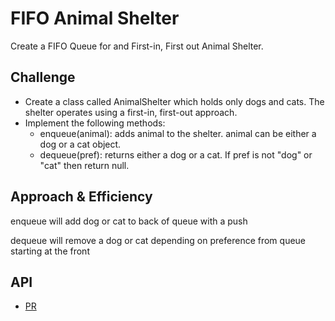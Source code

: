 # FIFO Animal Shelter
<!-- Short summary or background information -->
Create a FIFO Queue for and First-in, First out Animal Shelter.

## Challenge
<!-- Description of the challenge -->
- Create a class called AnimalShelter which holds only dogs and cats. The shelter operates using a first-in, first-out approach.
- Implement the following methods:
  - enqueue(animal): adds animal to the shelter. animal can be either a dog or a cat object.
  - dequeue(pref): returns either a dog or a cat. If pref is not "dog" or "cat" then return null.

## Approach & Efficiency
<!-- What approach did you take? Why? What is the Big O space/time for this approach? -->
enqueue will add dog or cat to back of queue with a push

dequeue will remove a dog or cat depending on preference from queue starting at the front

## API
<!-- Description of each method publicly available to your Stack and Queue-->


- [PR]()